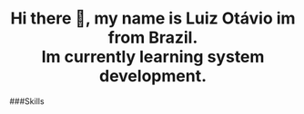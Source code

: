 <div align=center>
<h1> Hi there 👋, my name is Luiz Otávio im from Brazil. <br> Im currently learning system development. </h1>
</div>
###Skills


